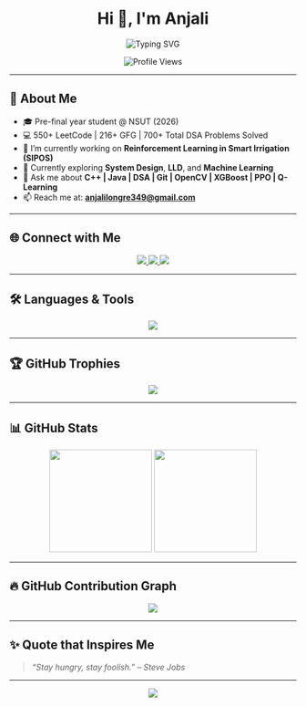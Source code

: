 <h1 align="center">Hi 👋, I'm Anjali</h1>

<p align="center">
  <img src="https://readme-typing-svg.demolab.com?font=Fira+Code&size=24&pause=1000&color=F72585&center=true&vCenter=true&width=500&lines=Aspiring+Software+Engineer;Tech+Explorer+%F0%9F%9A%80;Open+to+Collaboration+%E2%9D%A4%EF%B8%8F" alt="Typing SVG" />
</p>

<p align="center">
  <img src="https://komarev.com/ghpvc/?username=anjalilongre9625&label=Profile%20views&color=f72585&style=flat-square" alt="Profile Views" />
</p>

---

## 🚀 About Me

- 🎓 Pre-final year student @ NSUT (2026)
- 💻 550+ LeetCode | 216+ GFG | 700+ Total DSA Problems Solved
- 🔭 I’m currently working on **Reinforcement Learning in Smart Irrigation (SIPOS)**
- 🌱 Currently exploring **System Design**, **LLD**, and **Machine Learning**
- 💬 Ask me about **C++ | Java | DSA | Git | OpenCV | XGBoost | PPO | Q-Learning**
- 📫 Reach me at: **anjalilongre349@gmail.com**

---

## 🌐 Connect with Me

<p align="center">
  <a href="https://www.linkedin.com/in/anjali-longre-573953258/" target="_blank">
    <img src="https://img.shields.io/badge/-LinkedIn-%230077B5?style=for-the-badge&logo=linkedin&logoColor=white"/>
  </a>
  <a href="https://kaggle.com/anjali31012004" target="_blank">
    <img src="https://img.shields.io/badge/-Kaggle-%2312100E?style=for-the-badge&logo=kaggle&logoColor=white"/>
  </a>
  <a href="mailto:anjalilongre349@gmail.com">
    <img src="https://img.shields.io/badge/Gmail-D14836?style=for-the-badge&logo=gmail&logoColor=white"/>
  </a>
</p>

---

## 🛠️ Languages & Tools

<p align="center">
  <img src="https://skillicons.dev/icons?i=cpp,java,py,c,html,css,js,php,mysql,nuxt,linux,aws,selenium,matlab,git" />
</p>

---

## 🏆 GitHub Trophies

<p align="center">
  <img src="https://github-profile-trophy.vercel.app/?username=anjalilongre9625&theme=radical&no-frame=true&margin-w=15&margin-h=15" />
</p>

---

## 📊 GitHub Stats

<p align="center">
  <img src="https://github-readme-stats.vercel.app/api?username=anjalilongre9625&show_icons=true&theme=radical&hide_border=true&include_all_commits=true&count_private=true" height="180" />
  <img src="https://github-readme-stats.vercel.app/api/top-langs/?username=anjalilongre9625&layout=compact&theme=radical&hide_border=true" height="180" />
</p>

---

## 🔥 GitHub Contribution Graph

<p align="center">
  <img src="https://github-readme-activity-graph.vercel.app/graph?username=anjalilongre9625&theme=redical&area=true&hide_border=true" />
</p>

---

## ✨ Quote that Inspires Me

> *“Stay hungry, stay foolish.” – Steve Jobs*

---

<p align="center">
  <img src="https://capsule-render.vercel.app/api?type=waving&color=gradient&height=120&section=footer"/>
</p>
